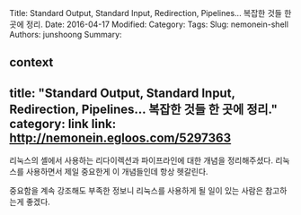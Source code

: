 Title: Standard Output, Standard Input, Redirection, Pipelines... 복잡한 것들 한 곳에 정리.
Date: 2016-04-17
Modified:
Category:
Tags:
Slug: nemonein-shell
Authors: junshoong
Summary:


context
---
title: "Standard Output, Standard Input, Redirection, Pipelines... 복잡한 것들 한 곳에 정리."
category: link
link: http://nemonein.egloos.com/5297363
---

리눅스의 셸에서 사용하는 리다이렉션과 파이프라인에 대한 개념을 정리해주셨다. 리눅스를 사용하면서 제일 중요한게 이 개념들인데 항상 헷갈린다.

중요함을 계속 강조해도 부족한 정보니 리눅스를 사용하게 될 일이 있는 사람은 참고하는게 좋겠다.
